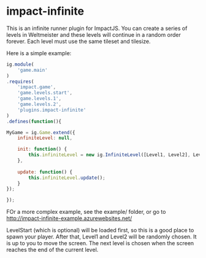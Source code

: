 impact-infinite
===============

This is an infinite runner plugin for ImpactJS.
You can create a series of levels in Weltmeister and these levels will continue in a random order forever.
Each level must use the same tileset and tilesize.

Here is a simple example:

```javascript
ig.module( 
	'game.main' 
)
.requires(
	'impact.game',
	'game.levels.start',
	'game.levels.1',
	'game.levels.2',
	'plugins.impact-infinite'
)
.defines(function(){

MyGame = ig.Game.extend({
	infiniteLevel: null,

	init: function() {
		this.infiniteLevel = new ig.InfiniteLevel([Level1, Level2], LevelStart);
	},
	
	update: function() {
		this.infiniteLevel.update();
	}
});

});
```

FOr a more complex example, see the example/ folder, or go to http://impact-infinite-example.azurewebsites.net/

LevelStart (which is optional) will be loaded first, so this is a good place to spawn your player.
After that, Level1 and Level2 will be randomly chosen.
It is up to you to move the screen.  The next level is chosen when the screen reaches the end of the current level.
